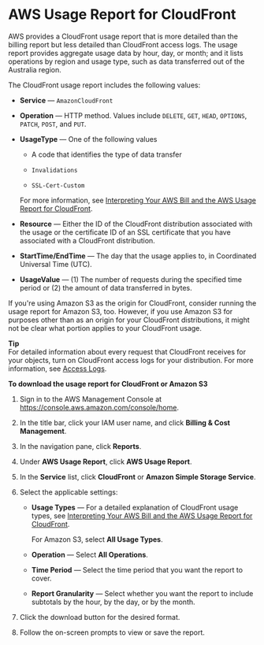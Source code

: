 # AWS Usage Report for CloudFront<a name="usage-report"></a>

AWS provides a CloudFront usage report that is more detailed than the billing report but less detailed than CloudFront access logs\. The usage report provides aggregate usage data by hour, day, or month; and it lists operations by region and usage type, such as data transferred out of the Australia region\.

The CloudFront usage report includes the following values:

+ **Service** — `AmazonCloudFront`

+ **Operation** — HTTP method\. Values include `DELETE`, `GET`, `HEAD`, `OPTIONS`, `PATCH`, `POST`, and `PUT`\.

+ **UsageType** — One of the following values

  + A code that identifies the type of data transfer

  + `Invalidations`

  + `SSL-Cert-Custom`

  For more information, see [Interpreting Your AWS Bill and the AWS Usage Report for CloudFront](billing-and-usage-interpreting.md)\.

+ **Resource** — Either the ID of the CloudFront distribution associated with the usage or the certificate ID of an SSL certificate that you have associated with a CloudFront distribution\.

+ **StartTime/EndTime** — The day that the usage applies to, in Coordinated Universal Time \(UTC\)\. 

+ **UsageValue** — \(1\) The number of requests during the specified time period or \(2\) the amount of data transferred in bytes\.

If you're using Amazon S3 as the origin for CloudFront, consider running the usage report for Amazon S3, too\. However, if you use Amazon S3 for purposes other than as an origin for your CloudFront distributions, it might not be clear what portion applies to your CloudFront usage\.

**Tip**  
For detailed information about every request that CloudFront receives for your objects, turn on CloudFront access logs for your distribution\. For more information, see [Access Logs](AccessLogs.md)\. <a name="usage-report-procedure"></a>

**To download the usage report for CloudFront or Amazon S3**

1. Sign in to the AWS Management Console at [https://console\.aws\.amazon\.com/console/home](https://console.aws.amazon.com/console/home)\.

1. In the title bar, click your IAM user name, and click **Billing & Cost Management**\.

1. In the navigation pane, click **Reports**\.

1. Under **AWS Usage Report**, click **AWS Usage Report**\.

1. In the **Service** list, click **CloudFront** or **Amazon Simple Storage Service**\.

1. Select the applicable settings:

   + **Usage Types** — For a detailed explanation of CloudFront usage types, see [Interpreting Your AWS Bill and the AWS Usage Report for CloudFront](billing-and-usage-interpreting.md)\.

     For Amazon S3, select **All Usage Types**\.

   + **Operation** — Select **All Operations**\.

   + **Time Period** — Select the time period that you want the report to cover\.

   + **Report Granularity** — Select whether you want the report to include subtotals by the hour, by the day, or by the month\.

1. Click the download button for the desired format\.

1. Follow the on\-screen prompts to view or save the report\.